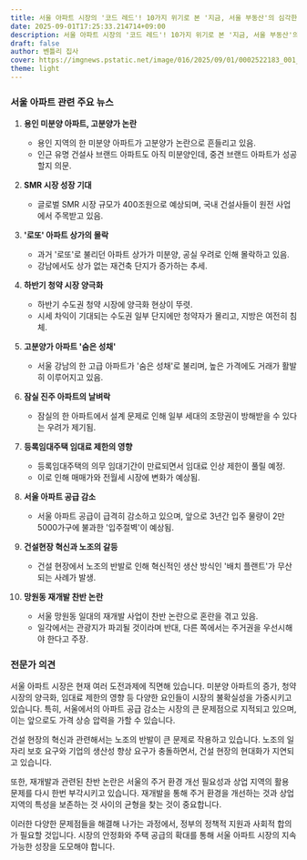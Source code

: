 ```yaml
---
title: 서울 아파트 시장의 '코드 레드'! 10가지 위기로 본 '지금, 서울 부동산'의 심각한 현주소!!
date: 2025-09-01T17:25:33.214714+09:00
description: 서울 아파트 시장의 '코드 레드'! 10가지 위기로 본 '지금, 서울 부동산'의 심각한 현주소!!
draft: false
author: 벤틀리 집사
cover: https://imgnews.pstatic.net/image/016/2025/09/01/0002522183_001_20250901112908969.jpg?type=nf142_103
theme: light
---
```


### 서울 아파트 관련 주요 뉴스

1. **용인 미분양 아파트, 고분양가 논란**
   - 용인 지역의 한 미분양 아파트가 고분양가 논란으로 흔들리고 있음. 
   - 인근 유명 건설사 브랜드 아파트도 아직 미분양인데, 중견 브랜드 아파트가 성공할지 의문.

2. **SMR 시장 성장 기대**
   - 글로벌 SMR 시장 규모가 400조원으로 예상되며, 국내 건설사들이 원전 사업에서 주목받고 있음.

3. **'로또' 아파트 상가의 몰락**
   - 과거 '로또'로 불리던 아파트 상가가 미분양, 공실 우려로 인해 몰락하고 있음. 
   - 강남에서도 상가 없는 재건축 단지가 증가하는 추세.

4. **하반기 청약 시장 양극화**
   - 하반기 수도권 청약 시장에 양극화 현상이 뚜렷. 
   - 시세 차익이 기대되는 수도권 일부 단지에만 청약자가 몰리고, 지방은 여전히 침체.

5. **고분양가 아파트 '숨은 성채'**
   - 서울 강남의 한 고급 아파트가 '숨은 성채'로 불리며, 높은 가격에도 거래가 활발히 이루어지고 있음.

6. **잠실 진주 아파트의 날벼락**
   - 잠실의 한 아파트에서 설계 문제로 인해 일부 세대의 조망권이 방해받을 수 있다는 우려가 제기됨.

7. **등록임대주택 임대료 제한의 영향**
   - 등록임대주택의 의무 임대기간이 만료되면서 임대료 인상 제한이 풀릴 예정. 
   - 이로 인해 매매가와 전월세 시장에 변화가 예상됨.

8. **서울 아파트 공급 감소**
   - 서울 아파트 공급이 급격히 감소하고 있으며, 앞으로 3년간 입주 물량이 2만5000가구에 불과한 '입주절벽'이 예상됨.

9. **건설현장 혁신과 노조의 갈등**
   - 건설 현장에서 노조의 반발로 인해 혁신적인 생산 방식인 '배치 플랜트'가 무산되는 사례가 발생.

10. **망원동 재개발 찬반 논란**
    - 서울 망원동 일대의 재개발 사업이 찬반 논란으로 혼란을 겪고 있음. 
    - 일각에서는 관광지가 파괴될 것이라며 반대, 다른 쪽에서는 주거권을 우선시해야 한다고 주장.

### 전문가 의견

서울 아파트 시장은 현재 여러 도전과제에 직면해 있습니다. 미분양 아파트의 증가, 청약 시장의 양극화, 임대료 제한의 영향 등 다양한 요인들이 시장의 불확실성을 가중시키고 있습니다. 특히, 서울에서의 아파트 공급 감소는 시장의 큰 문제점으로 지적되고 있으며, 이는 앞으로도 가격 상승 압력을 가할 수 있습니다.

건설 현장의 혁신과 관련해서는 노조의 반발이 큰 문제로 작용하고 있습니다. 노조의 일자리 보호 요구와 기업의 생산성 향상 요구가 충돌하면서, 건설 현장의 현대화가 지연되고 있습니다.

또한, 재개발과 관련된 찬반 논란은 서울의 주거 환경 개선 필요성과 상업 지역의 활용 문제를 다시 한번 부각시키고 있습니다. 재개발을 통해 주거 환경을 개선하는 것과 상업 지역의 특성을 보존하는 것 사이의 균형을 찾는 것이 중요합니다.

이러한 다양한 문제점들을 해결해 나가는 과정에서, 정부의 정책적 지원과 사회적 합의가 필요할 것입니다. 시장의 안정화와 주택 공급의 확대를 통해 서울 아파트 시장의 지속 가능한 성장을 도모해야 합니다.